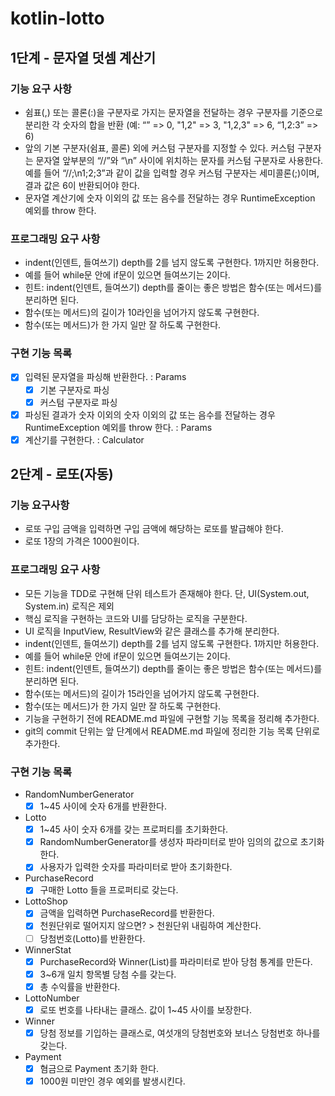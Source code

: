 # kotlin-lotto

## 1단계 - 문자열 덧셈 계산기

### 기능 요구 사항
- 쉼표(,) 또는 콜론(:)을 구분자로 가지는 문자열을 전달하는 경우 구분자를 기준으로 분리한 각 숫자의 합을 반환 (예: “” => 0, "1,2" => 3, "1,2,3" => 6, “1,2:3” => 6)
- 앞의 기본 구분자(쉼표, 콜론) 외에 커스텀 구분자를 지정할 수 있다. 커스텀 구분자는 문자열 앞부분의 “//”와 “\n” 사이에 위치하는 문자를 커스텀 구분자로 사용한다. 예를 들어 “//;\n1;2;3”과 같이 값을 입력할 경우 커스텀 구분자는 세미콜론(;)이며, 결과 값은 6이 반환되어야 한다.
- 문자열 계산기에 숫자 이외의 값 또는 음수를 전달하는 경우 RuntimeException 예외를 throw 한다.

### 프로그래밍 요구 사항
- indent(인덴트, 들여쓰기) depth를 2를 넘지 않도록 구현한다. 1까지만 허용한다.
- 예를 들어 while문 안에 if문이 있으면 들여쓰기는 2이다.
- 힌트: indent(인덴트, 들여쓰기) depth를 줄이는 좋은 방법은 함수(또는 메서드)를 분리하면 된다.
- 함수(또는 메서드)의 길이가 10라인을 넘어가지 않도록 구현한다.
- 함수(또는 메서드)가 한 가지 일만 잘 하도록 구현한다.

### 구현 기능 목록
- [x] 입력된 문자열을 파싱해 반환한다. : Params
    - [x] 기본 구분자로 파싱
    - [x] 커스텀 구분자로 파싱
- [x] 파싱된 결과가 숫자 이외의 숫자 이외의 값 또는 음수를 전달하는 경우 RuntimeException 예외를 throw 한다. : Params
- [x] 계산기를 구현한다. : Calculator

## 2단계 - 로또(자동)
### 기능 요구사항
- 로또 구입 금액을 입력하면 구입 금액에 해당하는 로또를 발급해야 한다.
- 로또 1장의 가격은 1000원이다.
### 프로그래밍 요구 사항
- 모든 기능을 TDD로 구현해 단위 테스트가 존재해야 한다. 단, UI(System.out, System.in) 로직은 제외
- 핵심 로직을 구현하는 코드와 UI를 담당하는 로직을 구분한다.
- UI 로직을 InputView, ResultView와 같은 클래스를 추가해 분리한다.
- indent(인덴트, 들여쓰기) depth를 2를 넘지 않도록 구현한다. 1까지만 허용한다.
- 예를 들어 while문 안에 if문이 있으면 들여쓰기는 2이다.
- 힌트: indent(인덴트, 들여쓰기) depth를 줄이는 좋은 방법은 함수(또는 메서드)를 분리하면 된다.
- 함수(또는 메서드)의 길이가 15라인을 넘어가지 않도록 구현한다.
- 함수(또는 메서드)가 한 가지 일만 잘 하도록 구현한다.
- 기능을 구현하기 전에 README.md 파일에 구현할 기능 목록을 정리해 추가한다.
- git의 commit 단위는 앞 단계에서 README.md 파일에 정리한 기능 목록 단위로 추가한다.


### 구현 기능 목록
- RandomNumberGenerator
  - [x] 1~45 사이에 숫자 6개를 반환한다.
- Lotto
  - [x] 1~45 사이 숫자 6개를 갖는 프로퍼티를 초기화한다.
  - [x] RandomNumberGenerator를 생성자 파라미터로 받아 임의의 값으로 초기화한다.
  - [x] 사용자가 입력한 숫자를 파라미터로 받아 초기화한다.
- PurchaseRecord
  - [x] 구매한 Lotto 들을 프로퍼티로 갖는다.
- LottoShop
  - [x] 금액을 입력하면 PurchaseRecord를 반환한다.
  - [x] 천원단위로 떨어지지 않으면? > 천원단위 내림하여 계산한다.
  - [ ] 당첨번호(Lotto)를 반환한다.
- WinnerStat
  - [x] PurchaseRecord와 Winner(List<Int>)를 파라미터로 받아 당첨 통계를 만든다.
  - [x] 3~6개 일치 항목별 당첨 수를 갖는다.
  - [x] 총 수익률을 반환한다.
- LottoNumber
  - [x] 로또 번호를 나타내는 클래스. 값이 1~45 사이를 보장한다.
- Winner
  - [x] 당첨 정보를 기입하는 클래스로, 여섯개의 당첨번호와 보너스 당첨번호 하나를 갖는다.
- Payment
  - [x] 혐금으로 Payment 초기화 한다. 
  - [x] 1000원 미만인 경우 예외를 발생시킨다.